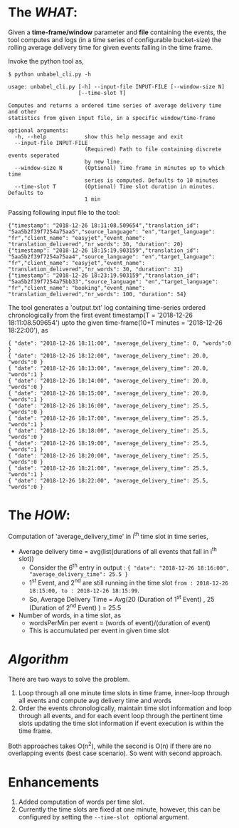 # The **_WHAT_**:

Given a **time-frame/window** parameter and **file** containing the events, the tool computes and logs (in a time series of configurable bucket-size) the rolling average delivery time for given events falling in the time frame.

Invoke the python tool as,

```
$ python unbabel_cli.py -h

usage: unbabel_cli.py [-h] --input-file INPUT-FILE [--window-size N]
                      [--time-slot T]

Computes and returns a ordered time series of average delivery time and other
statistics from given input file, in a specific window/time-frame

optional arguments:
  -h, --help            show this help message and exit
  --input-file INPUT-FILE
                        (Required) Path to file containing discrete events seperated
                        by new line.
  --window-size N       (Optional) Time frame in minutes up to which time
                        series is computed. Defaults to 10 minutes
  --time-slot T         (Optional) Time slot duration in minutes. Defaults to
                        1 min

```

Passing following input file to the tool:  

```
{"timestamp": "2018-12-26 18:11:08.509654","translation_id": "5aa5b2f39f7254a75aa5","source_language": "en","target_language": "fr","client_name": "easyjet","event_name": "translation_delivered","nr_words": 30, "duration": 20}
{"timestamp": "2018-12-26 18:15:19.903159","translation_id": "5aa5b2f39f7254a75aa4","source_language": "en","target_language": "fr","client_name": "easyjet","event_name": "translation_delivered","nr_words": 30, "duration": 31}
{"timestamp": "2018-12-26 18:23:19.903159","translation_id": "5aa5b2f39f7254a75bb33","source_language": "en","target_language": "fr","client_name": "booking","event_name": "translation_delivered","nr_words": 100, "duration": 54}
```

The tool generates a 'output.txt' log containing time-series ordered chronologically from the first event timestamp(T = '2018-12-26 18:11:08.509654') upto the given time-frame(10+T minutes = '2018-12-26 18:22:00'), as

 ```
{ "date": "2018-12-26 18:11:00", "average_delivery_time": 0, "words":0 }
{ "date": "2018-12-26 18:12:00", "average_delivery_time": 20.0, "words":0 }
{ "date": "2018-12-26 18:13:00", "average_delivery_time": 20.0, "words":1 }
{ "date": "2018-12-26 18:14:00", "average_delivery_time": 20.0, "words":0 }
{ "date": "2018-12-26 18:15:00", "average_delivery_time": 20.0, "words":1 }
{ "date": "2018-12-26 18:16:00", "average_delivery_time": 25.5, "words":0 }
{ "date": "2018-12-26 18:17:00", "average_delivery_time": 25.5, "words":1 }
{ "date": "2018-12-26 18:18:00", "average_delivery_time": 25.5, "words":0 }
{ "date": "2018-12-26 18:19:00", "average_delivery_time": 25.5, "words":1 }
{ "date": "2018-12-26 18:20:00", "average_delivery_time": 25.5, "words":0 }
{ "date": "2018-12-26 18:21:00", "average_delivery_time": 25.5, "words":1 }
{ "date": "2018-12-26 18:22:00", "average_delivery_time": 25.5, "words":0 }

```

# The _**HOW**_:

Computation of 'average_delivery_time' in i<sup>th</sup> time slot in time series,
* Average delivery time = avg(list(durations of all events that fall in i<sup>th</sup> slot))
    * Consider the 6<sup>th</sup> entry in output : `{ "date": "2018-12-26 18:16:00", "average_delivery_time": 25.5 }`
    * 1<sup>st</sup> Event, and 2<sup>nd</sup> are still running in the time slot `from : 2018-12-26 18:15:00, to : 2018-12-26 18:15:99`.
    * So, Average Delivery Time = Avg(20 (Duration of 1<sup>st</sup> Event) , 25 (Duration of 2<sup>nd</sup> Event) )  = 25.5 
* Number of words, in a time slot, as
    * wordsPerMin per event = (words of event)/(duration of event)
    * This is accumulated per event in given time slot 

# **_Algorithm_**
 
There are two ways to solve the problem.
1. Loop through all one minute time slots in time frame, inner-loop through all events and compute avg delivery time and words
2. Order the events chronologically, maintain time slot information and loop through all events, and for each event loop through the pertinent time slots updating the time slot information if event execution is within the time frame. 

Both approaches takes O(n<sup>2</sup>), while the second is O(n) if there are no overlapping events (best case scenario). So went with second approach.

# Enhancements
1. Added computation of words per time slot.
2. Currently the time slots are fixed at one minute, however, this can be configured by setting the `--time-slot ` optional argument.    
